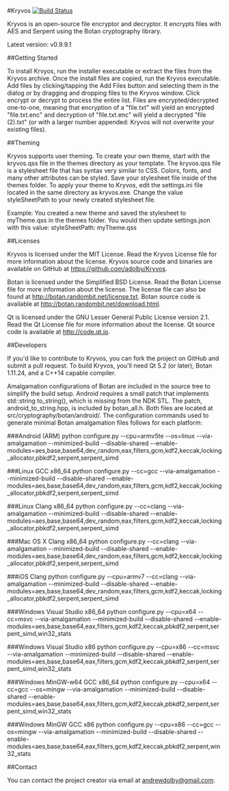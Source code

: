 #Kryvos [![Build Status](https://travis-ci.org/adolby/Kryvos.svg?branch=master)](https://travis-ci.org/adolby/Kryvos)

Kryvos is an open-source file encryptor and decryptor. It encrypts files with AES and Serpent using the Botan cryptography library.

Latest version: v0.9.9.1

##Getting Started

To install Krvyos, run the installer executable or extract the files from the Kryvos archive. Once the install files are copied, run the Kryvos executable. Add files by clicking/tapping the Add Files button and selecting them in the dialog or by dragging and dropping files to the Kryvos window. Click encrypt or decrypt to process the entire list. Files are encrypted/decrypted one-to-one, meaning that encryption of a "file.txt" will yield an encrypted "file.txt.enc" and decryption of "file.txt.enc" will yield a decrypted "file (2).txt" (or with a larger number appended: Kryvos will not overwrite your existing files).

##Theming

Kryvos supports user theming. To create your own theme, start with the kryvos.qss file in the themes directory as your template. The kryvos.qss file is a stylesheet file that has syntax very similar to CSS. Colors, fonts, and many other attributes can be styled. Save your stylesheet file inside of the themes folder. To apply your theme to Kryvos, edit the settings.ini file located in the same directory as kryvos.exe. Change the value styleSheetPath to your newly created stylesheet file.

Example: You created a new theme and saved the stylesheet to myTheme.qss in the themes folder. You would then update settings.json with this value: styleSheetPath: myTheme.qss

##Licenses

Kryvos is licensed under the MIT License. Read the Kryvos License file for more information about the license.
Kryvos source code and binaries are available on GitHub at https://github.com/adolby/Kryvos.

Botan is licensed under the Simplified BSD License. Read the Botan License file for more information about the license. The license file can also be found at http://botan.randombit.net/license.txt.
Botan source code is available at http://botan.randombit.net/download.html.

Qt is licensed under the GNU Lesser General Public License version 2.1. Read the Qt License file for more information about the license.
Qt source code is available at http://code.qt.io.

##Developers

If you'd like to contribute to Kryvos, you can fork the project on GitHub and submit a pull request. To build Kryvos, you'll need Qt 5.2 (or later), Botan 1.11.24, and a C++14 capable compiler.

Amalgamation configurations of Botan are included in the source tree to simplify the build setup. Android requires a small patch that implements std::string to_string(), which is missing from the NDK STL. The patch, android_to_string.hpp, is included by botan_all.h. Both files are located at src/cryptography/botan/android/. The configuration commands used to generate minimal Botan amalgamation files follows for each platform:

###Android (ARM)
python configure.py --cpu=armv5te --os=linux --via-amalgamation --minimized-build --disable-shared --enable-modules=aes,base,base64,dev_random,eax,filters,gcm,kdf2,keccak,locking_allocator,pbkdf2,serpent,serpent_simd

###Linux GCC x86_64
python configure.py --cc=gcc --via-amalgamation --minimized-build --disable-shared --enable-modules=aes,base,base64,dev_random,eax,filters,gcm,kdf2,keccak,locking_allocator,pbkdf2,serpent,serpent_simd

###Linux Clang x86_64
python configure.py --cc=clang --via-amalgamation --minimized-build --disable-shared --enable-modules=aes,base,base64,dev_random,eax,filters,gcm,kdf2,keccak,locking_allocator,pbkdf2,serpent,serpent_simd

###Mac OS X Clang x86_64
python configure.py --cc=clang --via-amalgamation --minimized-build --disable-shared --enable-modules=aes,base,base64,dev_random,eax,filters,gcm,kdf2,keccak,locking_allocator,pbkdf2,serpent,serpent_simd

###iOS Clang
python configure.py --cpu=armv7 --cc=clang --via-amalgamation --minimized-build --disable-shared --enable-modules=aes,base,base64,dev_random,eax,filters,gcm,kdf2,keccak,locking_allocator,pbkdf2,serpent,serpent_simd

###Windows Visual Studio x86_64
python configure.py --cpu=x64 --cc=msvc --via-amalgamation --minimized-build --disable-shared --enable-modules=aes,base,base64,eax,filters,gcm,kdf2,keccak,pbkdf2,serpent,serpent_simd,win32_stats

###Windows Visual Studio x86
python configure.py --cpu=x86 --cc=msvc --via-amalgamation --minimized-build --disable-shared --enable-modules=aes,base,base64,eax,filters,gcm,kdf2,keccak,pbkdf2,serpent,serpent_simd,win32_stats

###Windows MinGW-w64 GCC x86_64
python configure.py --cpu=x64 --cc=gcc --os=mingw --via-amalgamation --minimized-build --disable-shared --enable-modules=aes,base,base64,eax,filters,gcm,kdf2,keccak,pbkdf2,serpent,serpent_simd,win32_stats

###Windows MinGW GCC x86
python configure.py --cpu=x86 --cc=gcc --os=mingw --via-amalgamation --minimized-build --disable-shared --enable-modules=aes,base,base64,eax,filters,gcm,kdf2,keccak,pbkdf2,serpent,win32_stats

##Contact

You can contact the project creator via email at andrewdolby@gmail.com.
